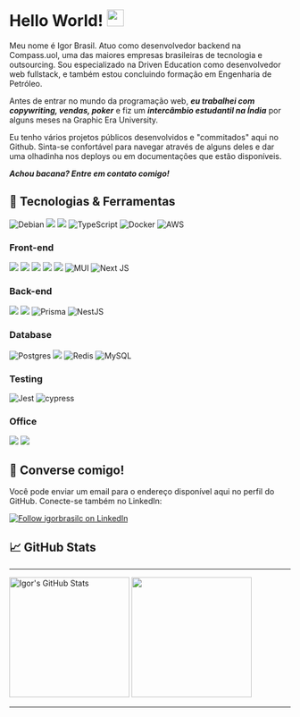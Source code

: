 # Hello World! <img src="https://raw.githubusercontent.com/MartinHeinz/MartinHeinz/master/wave.gif" width="30px">
  
  Meu nome é Igor Brasil. Atuo como desenvolvedor backend na Compass.uol, uma das maiores empresas brasileiras de tecnologia e outsourcing. Sou especializado na Driven Education como desenvolvedor web fullstack, e também estou concluindo formação em Engenharia de Petróleo.
  
  Antes de entrar no mundo da programação web, ***eu trabalhei com copywriting, vendas, poker*** e fiz um ***intercâmbio estudantil na Índia*** por alguns meses na Graphic Era University.
  
  Eu tenho vários projetos públicos desenvolvidos e "commitados" aqui no Github. Sinta-se confortável para navegar através de alguns deles e dar uma olhadinha nos deploys ou em documentações que estão disponíveis.
  
  ***Achou bacana? Entre em contato comigo!***

## 🔧 Tecnologias & Ferramentas
![Debian](https://img.shields.io/badge/Debian-D70A53?style=for-the-badge&logo=debian&logoColor=white)
![](https://img.shields.io/badge/GIT-E44C30?style=for-the-badge&logo=git&logoColor=white)
![](https://img.shields.io/badge/JavaScript-323330?style=for-the-badge&logo=javascript&logoColor=F7DF1E)
![TypeScript](https://img.shields.io/badge/typescript-%23007ACC.svg?style=for-the-badge&logo=typescript&logoColor=white)
![Docker](https://img.shields.io/badge/docker-%230db7ed.svg?style=for-the-badge&logo=docker&logoColor=white)
![AWS](https://img.shields.io/badge/AWS-%23FF9900.svg?style=for-the-badge&logo=amazon-aws&logoColor=white)
### Front-end
![](https://img.shields.io/badge/HTML5-E34F26?style=for-the-badge&logo=html5&logoColor=white)
![](https://img.shields.io/badge/CSS3-1572B6?style=for-the-badge&logo=css3&logoColor=white)
![](https://img.shields.io/badge/Sass-CC6699?style=for-the-badge&logo=sass&logoColor=white)
![](https://img.shields.io/badge/React-20232A?style=for-the-badge&logo=react&logoColor=61DAFB)
![](https://img.shields.io/badge/styled--components-DB7093?style=for-the-badge&logo=styled-components&logoColor=white)
![MUI](https://img.shields.io/badge/MUI-%230081CB.svg?style=for-the-badge&logo=mui&logoColor=white)
![Next JS](https://img.shields.io/badge/Next-black?style=for-the-badge&logo=next.js&logoColor=white)
### Back-end
![](https://img.shields.io/badge/Node.js-43853D?style=for-the-badge&logo=node.js&logoColor=white)
![](https://img.shields.io/badge/Express.js-404D59?style=for-the-badge)
![Prisma](https://img.shields.io/badge/Prisma-3982CE?style=for-the-badge&logo=Prisma&logoColor=white)
![NestJS](https://img.shields.io/badge/nestjs-%23E0234E.svg?style=for-the-badge&logo=nestjs&logoColor=white)
### Database
![Postgres](https://img.shields.io/badge/postgres-%23316192.svg?style=for-the-badge&logo=postgresql&logoColor=white)
![](https://img.shields.io/badge/MongoDB-4EA94B?style=for-the-badge&logo=mongodb&logoColor=white)
![Redis](https://img.shields.io/badge/redis-%23DD0031.svg?style=for-the-badge&logo=redis&logoColor=white)
![MySQL](https://img.shields.io/badge/mysql-%2300f.svg?style=for-the-badge&logo=mysql&logoColor=white)
### Testing
![Jest](https://img.shields.io/badge/-jest-%23C21325?style=for-the-badge&logo=jest&logoColor=white)
![cypress](https://img.shields.io/badge/-cypress-%23E5E5E5?style=for-the-badge&logo=cypress&logoColor=058a5e)
### Office
![](https://www.mathworks.com/matlabcentral/images/matlab-file-exchange.svg)
![](https://img.shields.io/badge/Microsoft_Excel-217346?style=for-the-badge&logo=microsoft-excel&logoColor=white)

## 📩 Converse comigo!
Você pode enviar um email para o endereço disponível aqui no perfil do GitHub. Conecte-se também no LinkedIn:

[<img src="https://img.shields.io/badge/LinkedIn-0077B5?style=for-the-badge&logo=linkedin&logoColor=white" align="center" alt="Follow igorbrasilc on LinkedIn" title="Follow igorbrasilc on LinkedIn"/>](https://www.linkedin.com/in/igor-corbari-brasil-23857512a/)

## &#x1f4c8; GitHub Stats
***

  <img height="215px" src="https://github-profile-summary-cards.vercel.app/api/cards/profile-details?username=igorbrasilc&theme=vue" alt="Igor's GitHub Stats"></img>
  <img height="215px" src="https://github-readme-stats.vercel.app/api/top-langs/?username=igorbrasilc"></img>
  
***




